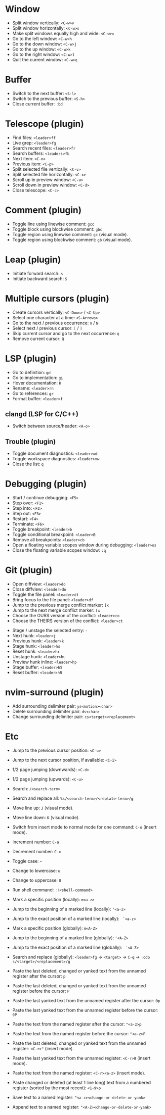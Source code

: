 # Window
- Split window vertically: `<C-w>v`
- Split window horizontally: `<C-w>s`
- Make split windows equally high and wide: `<C-w>=`
- Go to the left window: `<C-w>h`
- Go to the down window: `<C-w>j`
- Go to the up window: `<C-w>k`
- Go to the right window: `<C-w>l`
- Quit the current window: `<C-w>q`

# Buffer
- Switch to the next buffer: `<S-l>`
- Switch to the previous buffer: `<S-h>`
- Close current buffer: `:bd`

# Telescope (plugin)
- Find files: `<leader>ff`
- Live grep: `<leader>fg`
- Search recent files: `<leader>fr`
- Search buffers: `<leaders>fb`
- Next item: `<C-n>`
- Previous item: `<C-p>`
- Split selected file vertically: `<C-v>`
- Split selected file horizontally: `<C-x>`
- Scroll up in preview window: `<C-u>`
- Scroll down in preview window: `<C-d>`
- Close telescope: `<C-c>`

# Comment (plugin)
- Toggle line using linewise comment: `gcc`
- Toggle block using blockwise comment: `gbc`
- Toggle region using linewise comment: `gc` (visual mode).
- Toggle region using blockwise comment: `gb` (visual mode).

# Leap (plugin)
- Initiate forward search: `s`
- Initiate backward search: `S`

# Multiple cursors (plugin)
- Create cursors vertically: `<C-Down>` / `<C-Up>`
- Select one character at a time: `<S-Arrows>`
- Go to the next / previous occurrence: `n` / `N`
- Select next / previous cursor: `[` / `]`
- Skip current cursor and go to the next occurrence: `q`
- Remove current cursor: `Q`

# LSP (plugin)
- Go to definition: `gd`
- Go to implementation: `gi`
- Hover documentation: `K`
- Rename: `<leader>rn`
- Go to references: `gr`
- Format buffer: `<leader>f`

## clangd (LSP for C/C++)
- Switch between source/header: `<A-o>`

## Trouble (plugin)
- Toggle document diagnostics: `<leader>xd`
- Toggle workspace diagnostics: `<leader>xw`
- Close the list: `q`

# Debugging (plugin)
- Start / continue debugging: `<F5>`
- Step over: `<F1>`
- Step into: `<F2>`
- Step out: `<F3>`
- Restart: `<F4>`
- Terminate: `<F6>`
- Toggle breakpoint: `<leader>b`
- Toggle conditional breakpoint: `<leader>B`
- Remove all breakpoints: `<leader>cb`
- Open a floating variable scopes window during debugging: `<leader>os`
- Close the floating variable scopes window: `:q`

# Git (plugin)
- Open diffview: `<leader>do`
- Close diffview: `<leader>do`
- Toggle the file panel: `<leader>dt`
- Bring focus to the file panel: `<leader>df` 
- Jump to the previous merge conflict marker: `]x`
- Jump to the next merge conflict marker: `[x`
- Choose the OURS version of the conflict: `<leader>co`
- Choose the THEIRS version of the conflict: `<leader>ct`

[comment]: # (TODO: Delete the following if I don't use it!)
- Stage / unstage the selected entry: `-`
- Next hunk: `<leader>j`
- Previous hunk: `<leader>k`
- Stage hunk: `<leader>hs`
- Reset hunk: `<leader>hr`
- Unstage hunk: `<leader>hu`
- Preview hunk inline: `<leader>hp`
- Stage buffer: `<leader>hS`
- Reset buffer: `<leader>hR`

# nvim-surround (plugin)
- Add surrounding delimiter pair: `ys<motion><char>`
- Delete surrounding delimiter pair: `ds<char>`
- Change surrounding delimiter pair: `cs<target><replacement>`

# Etc
- Jump to the previous cursor position: `<C-o>`
- Jump to the next cursor position, if available: `<C-i>`
- 1/2 page jumping (downwards): `<C-d>`
- 1/2 page jumping (upwards): `<C-u>`

- Search: `/<search-term>`
- Search and replace all: `%s/<search-term>/<replate-term>/g`

- Move line up: `J` (visual mode).
- Move line down: `K` (visual mode).

- Switch from insert mode to normal mode for one command: `C-o` (insert mode).

- Increment number: `C-a`
- Decrement number: `C-x`

- Toggle case: `~`
- Change to lowercase: `u`
- Change to uppercase: `U`

- Run shell command: `:!<shell-command>`

- Mark a specific position (locally): `m<a-z>`
- Jump to the beginning of a marked line (locally): `'<a-z>`
- Jump to the exact position of a marked line (locally): `` `<a-z>``
- Mark a specific position (globally): `m<A-Z>`
- Jump to the beginning of a marked line (globally): `'<A-Z>`
- Jump to the exact position of a marked line (globally): `` `<A-Z>``

- Search and replace (globally): `<leader>fg` -> `<target>` -> `C-q` -> `:cdo s/<target>/<replacement>/g`

- Paste the last deleted, changed or yanked text from the unnamed register after the cursor: `p`
- Paste the last deleted, changed or yanked text from the unnamed register before the cursor: `P`
- Paste the last yanked text from the unnamed register after the cursor: `0p`
- Paste the last yanked text from the unnamed register before the cursor: `0P`
- Paste the text from the named register after the cursor: `"<a-z>p`
- Paste the text from the named register before the cursor: `"<a-z>P`
- Paste the last deleted, changed or yanked text from the unnamed register: `<C-r>"` (insert mode).
- Paste the last yanked text from the unnamed register: `<C-r>0` (insert mode).
- Paste the text from the named register: `<C-r><a-z>` (insert mode).
- Paste changed or deleted (at least 1 line long) text from a numbered register (sorted by the most recent): `<1-9>p`
- Save text to a named register: `"<a-z><change-or-delete-or-yank>`
- Append text to a named register: `"<A-Z><change-or-delete-or-yank>`
